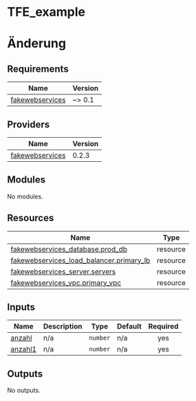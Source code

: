 # TFE_example
# Änderung
<!-- BEGIN_TF_DOCS -->
## Requirements

| Name | Version |
|------|---------|
| <a name="requirement_fakewebservices"></a> [fakewebservices](#requirement\_fakewebservices) | ~> 0.1 |

## Providers

| Name | Version |
|------|---------|
| <a name="provider_fakewebservices"></a> [fakewebservices](#provider\_fakewebservices) | 0.2.3 |

## Modules

No modules.

## Resources

| Name | Type |
|------|------|
| [fakewebservices_database.prod_db](https://registry.terraform.io/providers/hashicorp/fakewebservices/latest/docs/resources/database) | resource |
| [fakewebservices_load_balancer.primary_lb](https://registry.terraform.io/providers/hashicorp/fakewebservices/latest/docs/resources/load_balancer) | resource |
| [fakewebservices_server.servers](https://registry.terraform.io/providers/hashicorp/fakewebservices/latest/docs/resources/server) | resource |
| [fakewebservices_vpc.primary_vpc](https://registry.terraform.io/providers/hashicorp/fakewebservices/latest/docs/resources/vpc) | resource |

## Inputs

| Name | Description | Type | Default | Required |
|------|-------------|------|---------|:--------:|
| <a name="input_anzahl"></a> [anzahl](#input\_anzahl) | n/a | `number` | n/a | yes |
| <a name="input_anzahl1"></a> [anzahl1](#input\_anzahl1) | n/a | `number` | n/a | yes |

## Outputs

No outputs.
<!-- END_TF_DOCS -->